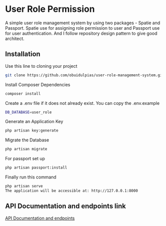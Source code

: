 # User Role Permission

A simple user role management system by using two packages - Spatie and Passport. Spatie use for assigning role permission to user and Passport use for user authentication. And I follow repository design pattern to give good architect.

## Installation

Use this line to cloning your project

```bash
git clone https://github.com/obuidulpias/user-role-management-system.git
```

Install Composer Dependencies

```bash
composer install
```
Create a .env file if it does not already exist. You can copy the .env.example
```bash
DB_DATABASE=user_role
```

Generate an Application Key 
```bash
php artisan key:generate
```

Migrate the Database 
```bash
php artisan migrate
```
For passport set up
```bash
php artisan passport:install
```
Finally run this command
```bash
php artisan serve
The application will be accessible at: http://127.0.0.1:8000
```

## API Documentation and endpoints link

[API Documentation and endpoints](https://documenter.getpostman.com/view/12482884/2sAYBd67bb#intro)
